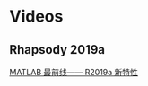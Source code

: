 # Videos

## Rhapsody 2019a

[MATLAB 最前线—— R2019a 新特性](https://ww2.mathworks.cn/videos/matlab-r2019a-highlights-1556550360923.html?s_v1=27236&elqem=2726401_EM_CN_LWB_19-04_R2019A-RELEASE-HIGHLIGHTS_POST&elqTrackId=06dc28c1373d4bb88bb47fba3951ff44&elq=e9c144be4d944183b173d6f9935ec67a&elqaid=27236&elqat=1&elqCampaignId=9266)